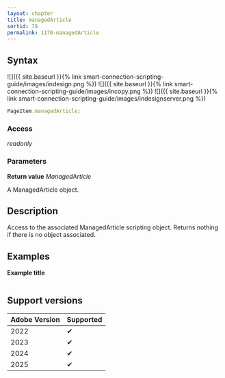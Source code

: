 ```yaml
---
layout: chapter
title: managedArticle
sortid: 78
permalink: 1170-managedArticle
---
```


## Syntax

![]({{ site.baseurl }}{% link smart-connection-scripting-guide/images/indesign.png %}) ![]({{ site.baseurl }}{% link smart-connection-scripting-guide/images/incopy.png %}) ![]({{ site.baseurl }}{% link smart-connection-scripting-guide/images/indesignserver.png %})

```javascript
PageItem.managedArticle;
```

### Access

_readonly_

### Parameters

**Return value** _ManagedArticle_

A ManagedArticle object.

## Description

Access to the associated ManagedArticle scripting object.
Returns nothing if there is no object associated.

## Examples

**Example title**

```javascript

```

## Support versions

| Adobe Version | Supported |
| ------------- | --------- |
| 2022          | ✔         |
| 2023          | ✔         |
| 2024          | ✔         |
| 2025          | ✔         |
